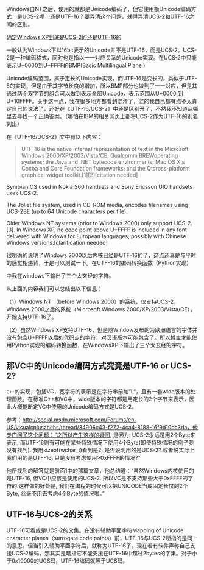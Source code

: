 Windows自NT之后，使用的就都是Unicode编码了，但它使用额Unicode编码方式，是UCS-2呢，还是UTF-16？要弄清这个问题，就得弄清UCS-2和UTF-16之间的区别。

[确定Windows XP到底是UCS-2的还是UTF-16的](http://blog.csdn.net/vagrxie/article/details/3947054)

一般认为Windows下以16bit表示的Unicode并不是UTF-16，而是UCS-2。UCS-2是一种编码格式，同时也是指以一一对应关系的Unicode实现。在UCS-2中只能表示U+0000到U+FFFF的BMP(Basic Multilingual Plane )

Unicode编码范围，属于定长的Unicode实现，而UTF-16是变长的，类似于UTF-8的实现，但是由于其字节长度的增加，所以BMP部分也做到了一一对应，但是其通过两个双字节的组合可以做到表示全部Unicode，表示范围从U+0000 到 U+10FFFF。关于这一点，我在很多地方都看到混淆了，混的我自己都有点不太肯定自己的说法了，还好在《UTF-16/UCS-2》中还是区别开了，不然我不知道从哪里去寻找一个正确答案。（哪怕在IBM的相关网页上都将UCS-2作为UTF-16的别名列出）



在《UTF-16/UCS-2》文中有以下内容：

>UTF-16 is the native internal representation of text in the Microsoft Windows 2000/XP/2003/Vista/CE; Qualcomm BREWoperating systems; the Java and .NET bytecode environments; Mac OS X's Cocoa and Core Foundation frameworks; and the Qtcross-platform graphical widget toolkit.[1][2][citation needed]

Symbian OS used in Nokia S60 handsets and Sony Ericsson UIQ handsets uses UCS-2.

The Joliet file system, used in CD-ROM media, encodes filenames using UCS-2BE (up to 64 Unicode characters per file).

Older Windows NT systems (prior to Windows 2000) only support UCS-2.[3]. In Windows XP, no code point above U+FFFF is included in any font delivered with Windows for European languages, possibly with Chinese Windows versions.[clarification needed]



很明确的说明了Windows 2000以后内核已经是UTF-16的了，这点还真是与平时的感觉相违背，于是可以测试一下。在UTF-16的编码转换函数（Python实现）

中我在windows下输出了三个太玄经的字符。



从上面的内容我们可以总结出以下信息：

（1）Windows NT （before Windows 2000）的系统，仅支持UCS-2。Windows 2000之后的系统（Microsoft Windows 2000/XP/2003/Vista/CE），开始支持UTF-16了。

（2）虽然Windows XP支持UTF-16，但是随Window发布的为欧洲语言的字体并没有包含U+FFFF以后的代码点的字符，对汉语版本可能包含了。所以博主才能使用Python实现的编码转换函数，在WindowsXP下输出了三个太玄经的字符。

 

## 那VC中的Unicode编码方式究竟是UTF-16 or UCS-2?

`C++`的实现，包括VC，宽字符的表示是在字符串前加”L“，且有一套wide版本的处理函数。在标准C++和VC中，wide版本的字符都是用定长的2个字节来表示，因此大概能断定VC中使用的Unicode编码方式是UCS-2。

参考：http://social.msdn.microsoft.com/Forums/en-US/visualcpluszhchs/thread/34906c43-f272-4ca4-8188-16f9d10dc3da，他专门问了这个问题：“之所以产生这样的疑问, 是因为: UCS-2永远是用2个Byte来表示, 而UTF-16则有可能在某些特殊情况下使用4个Byte(即使特殊情况的例子我没有找到). 我用sizeof(wchar_t)看到是2, 是否说明用的是UCS-2? 或者说实际上我们用的是UTF-16, 只是没有考虑使用>0xFFFF的情况?”



他所找到的解答就是前面1中的那篇文章，他总结道：“虽然Windows内核使用的是UTF-16, 但VC中应该是使用的UCS-2. 所以VC是不支持那些大于0xFFFF的字符的.这样做的好处是, 我们在编程的时候可以把UNICODE当成固定长度的2个Byte, 丝毫不用去考虑4个Byte的情况啦。”

 



## UTF-16与UCS-2的关系

UTF-16可看成是UCS-2的父集。在没有辅助平面字符Mapping of Unicode character planes（surrogate code points）前，UTF-16与UCS-2所指的是同一的意思。但当引入辅助平面字符后，就称为UTF-16了。现在若有软件声称自己支援UCS-2编码，那其实是暗指它不能支援在UTF-16中超过2bytes的字集。对于小于0x10000的UCS码，UTF-16编码就等于UCS码。





